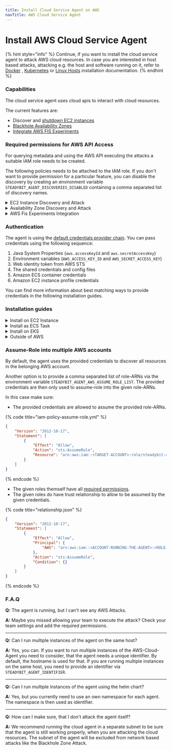 ```yaml
---
title: Install Cloud Service Agent on AWS
navTitle: AWS Cloud Service Agent
---
```


# Install AWS Cloud Service Agent

{% hint style="info" %}
Continue, if you want to install the cloud service agent to attack AWS cloud resources. In case you are interested in host based attacks, attacking e.g. the host and software running on it, refer to [Docker](../docker.md) , [Kubernetes](../kubernetes/) or [Linux Hosts](../host.md) installation documentation.
{% endhint %}

### Capabilities

The cloud service agent uses cloud apis to interact with cloud resources.

The current features are:

* Discover and [shutdown EC2 instances](broken-reference)
* [Blackhole Availability Zones](broken-reference)
* [Integrate AWS FIS Experiments](broken-reference)

### Required permissions for AWS API Access

For querying metadata and using the AWS API executing the attacks a suitable IAM role needs to be created.

The following policies needs to be attached to the IAM role. If you don't want to provide permission for a particular feature, you can disable the discovery by creating an environment variable `STEADYBIT_AGENT_DISCOVERIES_DISABLED` containing a comma separated list of discovery names.

<details>

<summary>EC2 Instance Discovery and Attack</summary>

Discovery Name: `EC2InstancesDiscovery`

{% code title="iam-policy-ec2.json" %}
```json
{
  "Version": "2012-10-17",
  "Statement": [
    {
      "Action": [
        "ec2:DescribeInstances",
        "ec2:DescribeTags",
        "ec2:StopInstances",
        "ec2:TerminateInstances",
        "ec2:StartInstances",
        "ec2:RebootInstances",
        "ec2:CreateTags"
      ],
      "Effect": "Allow",
      "Resource": "*"
    }
  ]
}
```
{% endcode %}

</details>

<details>

<summary>Availability Zone Discovery and Attack</summary>

Discovery Name: `AvailabilityZoneDiscovery`

{% code title="iam-policy-az.json" %}
```json
{
  "Version": "2012-10-17",
  "Statement": [
    {
      "Action": [
        "ec2:DescribeTags",
        "ec2:DescribeAvailabilityZones",
        "ec2:DescribeVpcs",
        "ec2:DescribeSubnets",
        "ec2:DescribeNetworkAcls",
        "ec2:CreateNetworkAcl",
        "ec2:CreateNetworkAclEntry",
        "ec2:ReplaceNetworkAclAssociation",
        "ec2:DeleteNetworkAcl",
        "ec2:CreateTags"
      ],
      "Effect": "Allow",
      "Resource": "*"
    }
  ]
}
```
{% endcode %}

</details>

<details>

<summary>AWS Fis Experiments Integration</summary>

Discovery Name: `FisExperimentTemplateDiscovery`

{% code title="iam-policy-fis.json" %}
```json
{
  "Version": "2012-10-17",
  "Statement": [
    {
      "Action": [
        "fis:ListExperimentTemplates",
        "fis:GetExperiment",
        "fis:StartExperiment",
        "fis:StopExperiment",
        "fis:TagResource"
      ],
      "Effect": "Allow",
      "Resource": "*"
    },
    {
      "Effect": "Allow",
      "Action": "iam:CreateServiceLinkedRole",
      "Resource": "arn:aws:iam::<YOUR-ACCOUNT>:role/<YOUR-ROLE-EXECUTING-FIS-EXPERIMENTS>"
    }
  ]
}
```
{% endcode %}

</details>

### Authentication

The agent is using the [default credentials provider chain](https://docs.aws.amazon.com/sdk-for-java/latest/developer-guide/credentials.html#credentials-chain). You can pass credentials using the following sequence:

1. Java System Properties (`aws.accessKeyId` and `aws.secretAccessKey`)
2. Environment variables (`AWS_ACCESS_KEY_ID` and `AWS_SECRET_ACCESS_KEY`)
3. Web identity token from AWS STS
4. The shared credentials and config files
5. Amazon ECS container credentials
6. Amazon EC2 instance profile credentials

You can find more information about best matching ways to provide credentials in the following installation guides.

### Installation guides

<details>

<summary>Install on EC2 Instance</summary>

The following command will download and run the latest steadybit agent package on your EC2 instance:

```shell
curl -sfL https://get.steadybit.io/agent-linux.sh | sh -s -- -a <agent-key> -e <platform-url> -o aws
```

For your convenience you can use the [setup page](https://platform.steadybit.io/settings/agents/setup) in the SaaS platform, where your agent key is already prepared in the command. Make sure to add `-o aws` to the copied command.

See also the [Amazon ECS Container Instance documentation](https://docs.aws.amazon.com/AmazonECS/latest/developerguide/launch\_container\_instance.html) for using User Data mechanism on new EC2 instances to automate the agent installation.

**Authentication**

If you installed the agent on an EC2 instance, the easiest way is to use the 6th option from the [default credentials provider chain](https://docs.aws.amazon.com/sdk-for-java/latest/developer-guide/credentials.html#credentials-chain), namely the [InstanceProfileCredentialsProvider](https://sdk.amazonaws.com/java/api/latest/software/amazon/awssdk/auth/credentials/InstanceProfileCredentialsProvider.html) .

Steps:

* Assign your previous created IAM role to the ec2 instance. There is a slight difference between IAM Roles and Instance Profiles, if you see a message like `No roles attached to instance profile`, make sure to check [this page](https://docs.aws.amazon.com/IAM/latest/UserGuide/id\_roles\_use\_switch-role-ec2\_instance-profiles.html)
* The IAM role needs a trust relationship so that EC2 is able to assume the role.

```json
{
    "Version": "2012-10-17",
    "Statement": [
      {
        "Effect": "Allow",
        "Principal": {
          "Service": [
            "ec2.amazonaws.com"
          ]
        },
        "Action": "sts:AssumeRole"
      }
    ]
}
```

</details>

<details>

<summary>Install as ECS Task</summary>

**Secret for accessing the agent image**

First you need to [create a secret](https://docs.aws.amazon.com/secretsmanager/latest/userguide/manage\_create-basic-secret.html) for accessing our private Docker Registry (docker.steadybit.io) to download the agent image.

```json
{
  "username": "_",
  "password": "<replace-with-agent-key>"
}
```

**Example**

For your convenience we have prepared an example task definition to use for ECS in EC2 (or FARGATE). Please fill in the missing "replace-with" prefixed fields:

```json
{
    "family": "steadybit-agent",
    "requiresCompatibilities": [
        "<EC2 or FARGATE>"
    ],
    "networkMode": "awsvpc",
    "cpu": "512",
    "memory": "1024",
    "taskRoleArn": "<replace-with-task-role-arn>",
    "executionRoleArn": "<replace-with-execution-role-arn>",
    "containerDefinitions": [
        {
            "portMappings": [],
            "environment": [
                {
                    "name": "STEADYBIT_AGENT_KEY",
                    "value": "<replace-with-agent-key>"
                },
                {
                    "name": "STEADYBIT_AGENT_MODE",
                    "value": "aws"
                }
            ],
            "repositoryCredentials": {
              "credentialsParameter": "<replace-with-secret-arn-from-secretmanager>"
            },
            "image": "docker.steadybit.io/steadybit/agent:latest",
            "name": "steadybit-agent"
        }
    ]
}
```

**Authentication**

The `taskRoleArn` needs to have the required permissions mentioned before.

Make sure, that the role can be assumed by ECS and provide a trust relationship to the role.

```json
{
    "Version": "2012-10-17",
    "Statement": [
      {
        "Effect": "Allow",
        "Principal": {
          "Service": [
            "ecs-tasks.amazonaws.com"
          ]
        },
        "Action": "sts:AssumeRole"
      }
    ]
  }
```

</details>

<details>

<summary>Install on EKS</summary>

You can use our [helm chart](https://github.com/steadybit/helm-charts/blob/main/charts/steadybit-agent/README.md) with the parameter \`agent.mode=aws\`.

**Authorization in EKS with WebIdentityTokenFileCredentialsProvider**

If you installed the agent into an EKS cluster, the recommend way to provide credentials is to use the 3th option from the [default credentials provider chain](https://docs.aws.amazon.com/sdk-for-java/latest/developer-guide/credentials.html#credentials-chain), namely the [WebIdentityTokenFileCredentialsProvider](https://sdk.amazonaws.com/java/api/latest/software/amazon/awssdk/auth/credentials/WebIdentityTokenFileCredentialsProvider.html) .

With this option you need to [associate an IAM role with a Kubernetes service account](https://docs.aws.amazon.com/eks/latest/userguide/iam-roles-for-service-accounts.html).

1. [Create an OIDC Provider for your cluster](https://docs.aws.amazon.com/eks/latest/userguide/enable-iam-roles-for-service-accounts.html)
2. Create an IAM Role with the required permissions.
3. Allow the Role to be assumed by the OIDC Provider. Add the following trust relationship to the IAM Role

```json
{
    "Version": "2012-10-17",
    "Statement": [
        {
            "Effect": "Allow",
            "Principal": {
                "Federated": "arn:aws:iam::<ACCOUNT>:oidc-provider/oidc.eks.<REGION>.amazonaws.com/id/<ID>"
            },
            "Action": "sts:AssumeRoleWithWebIdentity",
            "Condition": {
                "StringEquals": {
                    "oidc.eks.<REGION>.amazonaws.com/id/<ID>:aud": "sts.amazonaws.com",
                    "oidc.eks.<REGION>.amazonaws.com/id/<ID>:sub": "system:serviceaccount:<SERVICE-ACCOUNT-NAMESPACE>:<SERVICE-ACCOUNT-NAME>"
                }
            }
        }
    ]
}
```

1. Associate the IAM Role to your Kubernetes Service Account. If you are using our helm charts to create the Service Account, you can use the parameter `serviceAccount.eksRoleArn`.

</details>

<details>

<summary>Outside of AWS</summary>

You can dedicate any agent running outside of your AWS infrastructure to communicate with the AWS API. In this case you need to setup an IAM User with API credentials which is allowed to access the resources already described in the section above.

The following variables needs to be added to the environment configuration:

```
AWS_REGION=<replace-with-region-to-attack>
AWS_ACCESS_KEY_ID=<replace-with-aws-access-key>
AWS_SECRET_ACCESS_KEY=<replace-with-aws-secret-access-key>
```

</details>

### Assume-Role into multiple AWS accounts

By default, the agent uses the provided credentials to discover all resources in the belonging AWS account.

Another option is to provide a comma separated list of role-ARNs via the environment variable `STEADYBIT_AGENT_AWS_ASSUME_ROLE_LIST`. The provided credentials are then only used to assume-role into the given role-ARNs.

In this case make sure:

* The provided credentials are allowed to assume the provided role-ARNs.

{% code title="iam-policy-assume-role.yml" %}
```json
{
    "Version": "2012-10-17",
    "Statement": [
        {
            "Effect": "Allow",
            "Action": "sts:AssumeRole",
            "Resource": "arn:aws:iam::<TARGET-ACCOUNT>:role/steadybit-agent"
        }
    ]
}
```
{% endcode %}

* The given roles themself have all [required permissions](./#required-permissions-for-aws-api-access).
* The given roles do have trust relationship to allow to be assumed by the given credentials.

{% code title="relationship.json" %}
```json
{
    "Version": "2012-10-17",
    "Statement": [
        {
            "Effect": "Allow",
            "Principal": {
                "AWS": "arn:aws:iam::<ACCOUNT-RUNNING-THE-AGENT>:<ROLE-RUNNING-THE-AGENT>"
            },
            "Action": "sts:AssumeRole",
            "Condition": {}
        }
    ]
}
```
{% endcode %}

### F.A.Q

**Q:** The agent is running, but I can't see any AWS Attacks.

**A:** Maybe you missed allowing your team to execute the attack? Check your team settings and add the required permissions.

***

**Q:** Can I run multiple instances of the agent on the same host?

**A:** Yes, you can. If you want to run multiple instances of the AWS-Cloud-Agent you need to consider, that the agent needs a unique identifier. By default, the hostname is used for that. If you are running multiple instances on the same host, you need to provide an identifier via `STEADYBIT_AGENT_IDENTIFIER`.

***

**Q:** Can I run multiple instances of the agent using the helm chart?

**A:** Yes, but you currently need to use an own namespace for each agent. The namespace is then used as identifier.

***

**Q:** How can I make sure, that I don't attack the agent itself?

**A:** We recommend running the cloud agent in a separate subnet to be sure that the agent is still working properly, when you are attacking the cloud resources. The subnet of the agent will be excluded from network based attacks like the Blackhole Zone Attack.
